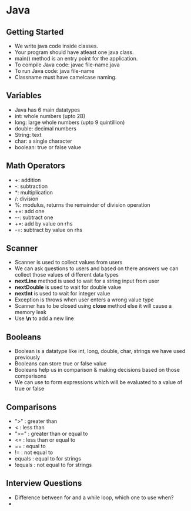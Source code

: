 # Java

## Getting Started
- We write java code inside classes.
- Your program should have atleast one java class.
- main() method is an entry point for the application.
- To compile Java code: javac file-name.java
- To run Java code: java file-name
- Classname must have camelcase naming.

## Variables
- Java has 6 main datatypes
- int: whole numbers (upto 2B)
- long: large whole numbers (upto 9 quintillion)
- double: decimal numbers
- String: text
- char: a single character
- boolean: true or false value

## Math Operators
- +: addition
- -: subtraction
- *: multiplication
- /: division
- %: modulus, returns the remainder of division operation
- ++: add one
- --: subtract one
- +=: add by value on rhs
- -=: subtract by value on rhs

## Scanner
- Scanner is used to collect values from users
- We can ask questions to users and based on there answers we can collect those values of different data types
- **nextLine** method is used to wait for a string input from user
- **nextDouble** is used to wait for double value 
- **nextInt** is used to wait for integer value
- Exception is throws when user enters a wrong value type
- Scanner has to be closed using **close** method else it will cause a memory leak
- Use **\n** to add a new line

## Booleans
- Boolean is a datatype like int, long, double, char, strings we have used previously
- Booleans can store true or false value
- Booleans help us in comparison & making decisions based on those comparisons
- We can use to form expressions which will be evaluated to a value of true or false

## Comparisons
- ">" : greater than
- < : less than
- ">=" : greater than or equal to
- <= : less than or equal to
- == : equal to
- != : not equal to
- equals : equal to for strings
- !equals : not equal to for strings

## Interview Questions
- Difference between for and a while loop, which one to use when?
- 
